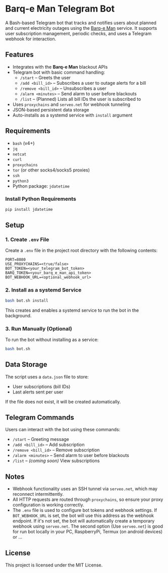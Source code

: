# Barq-e Man Telegram Bot

A Bash-based Telegram bot that tracks and notifies users about planned and current electricity outages using the [Barq-e Man](https://bargheman.com) service. It supports user subscription management, periodic checks, and uses a Telegram webhook for interaction.

## Features

- Integrates with the **Barq-e Man** blackout APIs
- Telegram bot with basic command handling:
  - `/start` – Greets the user
  - `/add <bill_id>` – Subscribes a user to outage alerts for a bill
  - `/remove <bill_id>` – Unsubscribes a user
  - `/alarm <minutes>` – Send alarm to user before blackouts
  - `/list` – (Planned) Lists all bill IDs the user is subscribed to
- Uses `proxychains` and `serveo.net` for webhook tunneling
- JSON-based persistent data storage
- Auto-installs as a systemd service with `install` argument

## Requirements

- `bash` (v4+)
- `jq`
- `netcat`
- `curl`
- `proxychains`
- `tor` (or other socks4/socks5 proxies)
- `ssh`
- `python3`
- Python package: `jdatetime`

### Install Python Requirements

```bash
pip install jdatetime
```

## Setup

### 1. Create `.env` File

Create a `.env` file in the project root directory with the following contents:

```env
PORT=8080
USE_PROXYCHAINS=<true/false>
BOT_TOKEN=<your_telegram_bot_token>
BARQ_TOKEN=<your_barq_e_man_api_token>
BOT_WEBHOOK_URL=<optional_webhook_url>
```

### 2. Install as a systemd Service

```bash
bash bot.sh install
```

This creates and enables a systemd service to run the bot in the background.

### 3. Run Manually (Optional)

To run the bot without installing as a service:

```bash
bash bot.sh
```

## Data Storage

The script uses a `data.json` file to store:

- User subscriptions (bill IDs)
- Last alerts sent per user

If the file does not exist, it will be created automatically.

## Telegram Commands

Users can interact with the bot using these commands:

- `/start` – Greeting message
- `/add <bill_id>` – Add subscription
- `/remove <bill_id>` – Remove subscription
- `/alarm <minutes>` – Send alarm to user before blackouts
- `/list` – *(coming soon)* View subscriptions

## Notes

- Webhook functionality uses an SSH tunnel via `serveo.net`, which may reconnect intermittently.
- All HTTP requests are routed through `proxychains`, so ensure your proxy configuration is working correctly.
- The `.env` file is used to configure bot tokens and webhook settings. If `BOT_WEBHOOK_URL` is set, the bot will use this address as the webhook endpoint. If it's not set, the bot will automatically create a temporary webhook using `serveo.net`. The second option (Use `serveo.net`) is good for run bot locally in your PC, RaspberryPi, Termux (on android devices) or ...

## License

This project is licensed under the MIT License.
